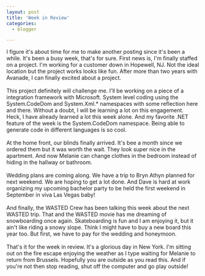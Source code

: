 ```yaml
---
layout: post
title: 'Week in Review'
categories:
  - blogger

---
```


I figure it's about time for me to make another posting since it's been a while.  It's been a busy week, that's for sure.  First news is, I'm finally staffed on a project.  I'm working for a customer down in Hopewell, NJ.  Not the ideal location but the project works looks like fun.  After more than two years with Avanade, I can finally excited about a project.
<br />
<br />This project definitely will challenge me.  I'll be working on a piece of a integration framework with Microsoft.  System level coding using the System.CodeDom and System.Xml.* namespaces with some reflection here and there.  Without a doubt, I will be learning a lot on this engagement.  Heck, I have already learned a lot this week alone.  And my favorite .NET feature of the week is the System.CodeDom namespace.  Being able to generate code in different languages is so cool.
<br />
<br />At the home front, our blinds finally arrived.  It's bee a month since we ordered them but it was worth the wait.  They look super nice in the apartment.  And now Melanie can change clothes in the bedroom instead of hiding in the hallway or bathroom.
<br />
<br />Wedding plans are coming along.  We have a trip to Bryn Athyn planned for next weekend.  We are hoping to get a lot done.  And Dave is hard at work organizing my upcoming bachelor party to be held the first weekend in September in viva Las Vegas baby!
<br />
<br />And finally, the WASTED Crew has been talking this week about the next WASTED trip.  That and the WASTED movie has me dreaming of snowboarding once again.  Skateboarding is fun and I am enjoying it, but it ain't like riding a snowy slope.  Think I might have to buy a new board this year too.  But first, we have to pay for the wedding and honeymoon.
<br />
<br />That's it for the week in review.  It's a glorious day in New York.  I'm sitting out on the fire escape enjoying the weather as I type waiting for Melanie to return from Brussels.  Hopefully you are outside as you read this.  And if you're not then stop reading, shut off the computer and go play outside!
